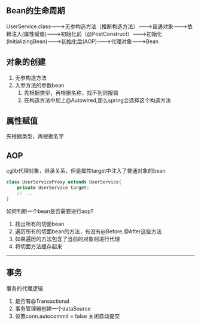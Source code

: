 ## Bean的生命周期

UserService.class--->无参构造方法（推断构造方法）--->普通对象--->依赖注入(属性赋值)--->初始化前（@PostConstruct）--->初始化(InitializingBean)--->初始化后(AOP)--->代理对象--->Bean



## 对象的创建

1. 无参构造方法
2. 入参方法的参数bean
   1. 先根据类型，再根据名称，找不到则报错
   2. 在构造方法中加上@Autowired,那么spring会选择这个构造方法



## 属性赋值

先根据类型，再根据名字



## AOP

cglib代理对象，继承关系，但是属性target中注入了普通对象的bean

```java
class UserServiceProxy extends UserService{
	private UserService target;
	// ...
}
```

如何判断一个bean是否需要进行aop?

1. 找出所有的切面bean
2. 遍历所有的切面bean的方法，有没有@Before,@After这些方法
3. 如果遍历的方法包含了当前的对象则进行代理
4. 将切面方法缓存起来

****



## 事务

事务的代理逻辑

1. 是否有@Transactional
2. 事务管理器创建一个dataSource
3. 设置conn.autocommit = false 关闭自动提交

